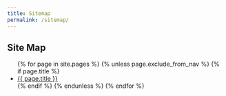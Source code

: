 ```yaml
---
title: Sitemap
permalink: /sitemap/
---
```


<h2>Site Map</h2>
<ul>
    {% for page in site.pages %}
        {% unless page.exclude_from_nav %}
            {% if page.title %}
                <li><a class="text-center" href="{{ page.url | prepend: site.baseurl }}">{{ page.title }}</a></li>
            {% endif %}
        {% endunless %}
    {% endfor %}
</ul>